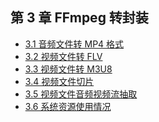 ## 第 3 章 FFmpeg 转封装

- [3.1 音频文件转 MP4 格式]()
- [3.2 视频文件转 FLV]()
- [3.3 视频文件转 M3U8]()
- [3.4 视频文件切片]()
- [3.5 视频文件音频视频流抽取]()
- [3.6 系统资源使用情况]()